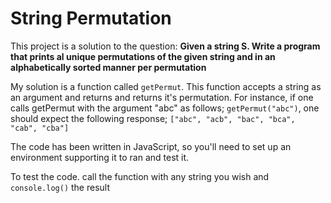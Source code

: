 # String Permutation

This project is a solution to the question:
**Given a string S. Write a program that prints al unique permutations of the given string and in an alphabetically sorted manner per permutation**

My solution is a function called `getPermut`. This function accepts a string as an argument and returns and returns it's permutation. For instance, if one calls getPermut with the argument "abc" as follows; `getPermut("abc")`, one should expect the following response;
	 `["abc", "acb", "bac", "bca", "cab", "cba"]`

The code has been written in JavaScript, so you'll need to set up an environment supporting it to ran and test it.

To test the code. call the function with any string you wish and `console.log()` the result
